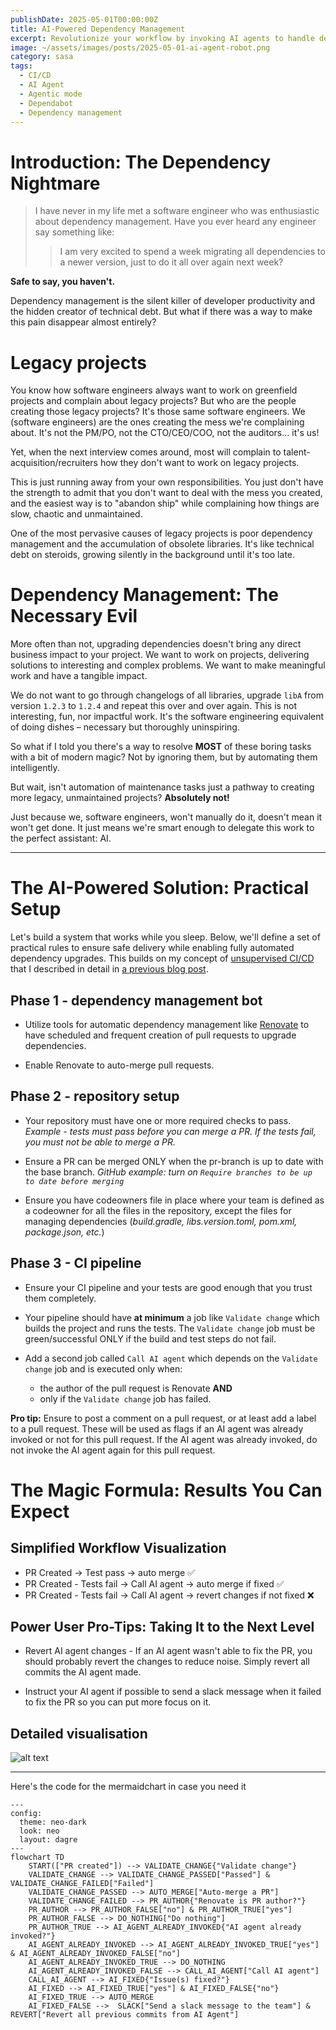 ```yaml
---
publishDate: 2025-05-01T00:00:00Z
title: AI-Powered Dependency Management
excerpt: Revolutionize your workflow by invoking AI agents to handle dependency upgrade pull requests automatically
image: ~/assets/images/posts/2025-05-01-ai-agent-robot.png
category: sasa
tags:
  - CI/CD
  - AI Agent
  - Agentic mode
  - Dependabot
  - Dependency management
---
```

# Introduction: The Dependency Nightmare

> I have never in my life met a software engineer who was enthusiastic about dependency management. Have you ever heard any engineer say something like:
>> I am very excited to spend a week migrating all dependencies to a newer version, just to do it all over again next week? 

**Safe to say, you haven't.**

Dependency management is the silent killer of developer productivity and the hidden creator of technical debt. But what if there was a way to make this pain disappear almost entirely?

# Legacy projects

You know how software engineers always want to work on greenfield projects and complain about legacy projects? But who are the people creating those legacy projects? 
It's those same software engineers. We (software engineers) are the ones creating the mess we're complaining about. It's not the PM/PO, not the CTO/CEO/COO, not the auditors... it's us!

Yet, when the next interview comes around, most will complain to talent-acquisition/recruiters how they don't want to work on legacy projects. 

This is just running away from your own responsibilities. You just don't have the strength to admit that you don't want to deal with the mess you created, and the easiest way is to "abandon ship" while complaining how things are slow, chaotic and unmaintained.

One of the most pervasive causes of legacy projects is poor dependency management and the accumulation of obsolete libraries. It's like technical debt on steroids, growing silently in the background until it's too late.

# Dependency Management: The Necessary Evil

More often than not, upgrading dependencies doesn't bring any direct business impact to your project. We want to work on projects, delivering solutions to interesting and complex problems. We want to make meaningful work and have a tangible impact.

We do not want to go through changelogs of all libraries, upgrade `libA` from version `1.2.3` to `1.2.4` and repeat this over and over again. This is not interesting, fun, nor impactful work. It's the software engineering equivalent of doing dishes – necessary but thoroughly uninspiring.

So what if I told you there's a way to resolve **MOST** of these boring tasks with a bit of modern magic? Not by ignoring them, but by automating them intelligently.

But wait, isn't automation of maintenance tasks just a pathway to creating more legacy, unmaintained projects? **Absolutely not!** 

Just because we, software engineers, won't manually do it, doesn't mean it won't get done. It just means we're smart enough to delegate this work to the perfect assistant: AI.

---

# The AI-Powered Solution: Practical Setup

Let's build a system that works while you sleep. Below, we'll define a set of practical rules to ensure safe delivery while enabling fully automated dependency upgrades. This builds on my concept of [unsupervised CI/CD](https://sasa-fajkovic.com/2025-02-16-unsupervised-cicd/) that I described in detail in [a previous blog post](https://sasa-fajkovic.com/2025-02-16-unsupervised-cicd/).

## Phase 1 - dependency management bot

- Utilize tools for automatic dependency management like [Renovate](https://docs.renovatebot.com/) to have scheduled and frequent creation of pull requests to upgrade dependencies.

- Enable Renovate to auto-merge pull requests.

## Phase 2 - repository setup

- Your repository must have one or more required checks to pass. *Example - tests must pass before you can merge a PR. If the tests fail, you must not be able to merge a PR.*

- Ensure a PR can be merged ONLY when the pr-branch is up to date with the base branch. *GitHub example: turn on `Require branches to be up to date before merging`*

- Ensure you have codeowners file in place where your team is defined as a codeowner for all the files in the repository, except the files for managing dependencies (*build.gradle, libs.version.toml, pom.xml, package.json, etc.*)

## Phase 3 - CI pipeline

- Ensure your CI pipeline and your tests are good enough that you trust them completely. 

- Your pipeline should have **at minimum** a job like `Validate change` which builds the project and runs the tests. The `Validate change` job must be green/successful ONLY if the build and test steps do not fail.

- Add a second job called `Call AI agent` which depends on the `Validate change` job and is executed only when:
  - the author of the pull request is Renovate **AND** 
  - only if the `Validate change` job has failed.

**Pro tip:** Ensure to post a comment on a pull request, or at least add a label to a pull request. These will be used as flags if an AI agent was already invoked or not for this pull request. If the AI agent was already invoked, do not invoke the AI agent again for this pull request.

# The Magic Formula: Results You Can Expect

## Simplified Workflow Visualization

- PR Created -> Test pass -> auto merge ✅
- PR Created - Tests fail -> Call AI agent -> auto merge if fixed ✅
- PR Created - Tests fail -> Call AI agent -> revert changes if not fixed ❌

## Power User Pro-Tips: Taking It to the Next Level

- Revert AI agent changes - If an AI agent wasn't able to fix the PR, you should probably revert the changes to reduce noise. Simply revert all commits the AI agent made.

- Instruct your AI agent if possible to send a slack message when it failed to fix the PR so you can put more focus on it.

## Detailed visualisation

![alt text](../../assets/images/posts/2025-05-01-mermaidchart.svg)

---

Here's the code for the mermaidchart in case you need it

```mermaid
---
config:
  theme: neo-dark
  look: neo
  layout: dagre
---
flowchart TD
    START(["PR created"]) --> VALIDATE_CHANGE{"Validate change"}
    VALIDATE_CHANGE --> VALIDATE_CHANGE_PASSED["Passed"] & VALIDATE_CHANGE_FAILED["Failed"]
    VALIDATE_CHANGE_PASSED --> AUTO_MERGE["Auto-merge a PR"]
    VALIDATE_CHANGE_FAILED --> PR_AUTHOR{"Renovate is PR author?"}
    PR_AUTHOR --> PR_AUTHOR_FALSE["no"] & PR_AUTHOR_TRUE["yes"]
    PR_AUTHOR_FALSE --> DO_NOTHING["Do nothing"]
    PR_AUTHOR_TRUE --> AI_AGENT_ALREADY_INVOKED{"AI agent already invoked?"}
    AI_AGENT_ALREADY_INVOKED --> AI_AGENT_ALREADY_INVOKED_TRUE["yes"] & AI_AGENT_ALREADY_INVOKED_FALSE["no"]
    AI_AGENT_ALREADY_INVOKED_TRUE --> DO_NOTHING
    AI_AGENT_ALREADY_INVOKED_FALSE --> CALL_AI_AGENT["Call AI agent"]
    CALL_AI_AGENT --> AI_FIXED{"Issue(s) fixed?"}
    AI_FIXED --> AI_FIXED_TRUE["yes"] & AI_FIXED_FALSE{"no"}
    AI_FIXED_TRUE --> AUTO_MERGE
    AI_FIXED_FALSE -->  SLACK["Send a slack message to the team"] & REVERT["Revert all previous commits from AI Agent"]

```

